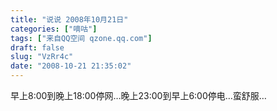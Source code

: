 ```yaml
---
title: "说说 2008年10月21日"
categories: ["嘀咕"]
tags: ["来自QQ空间 qzone.qq.com"]
draft: false
slug: "VzRr4c"
date: "2008-10-21 21:35:02"
---
```


早上8:00到晚上18:00停网…晚上23:00到早上6:00停电…蛮舒服…
